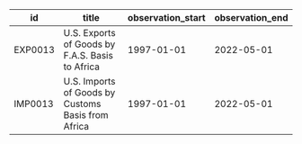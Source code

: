 | id      | title                                              | observation_start   | observation_end   |
|---------|----------------------------------------------------|---------------------|-------------------|
| EXP0013 | U.S. Exports of Goods by F.A.S. Basis to Africa    | 1997-01-01          | 2022-05-01        |
| IMP0013 | U.S. Imports of Goods by Customs Basis from Africa | 1997-01-01          | 2022-05-01        |